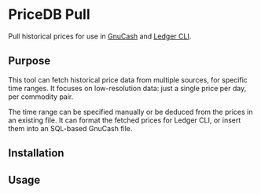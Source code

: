 # PriceDB Pull

Pull historical prices for use in [GnuCash](https://www.gnucash.org/) and
[Ledger CLI](https://www.ledger-cli.org/).

## Purpose

This tool can fetch historical price data from multiple sources, for specific
time ranges. It focuses on low-resolution data: just a single price per day,
per commodity pair.

The time range can be specified manually or be deduced from the prices in an
existing file. It can format the fetched prices for Ledger CLI, or insert them
into an SQL-based GnuCash file.

## Installation


## Usage


